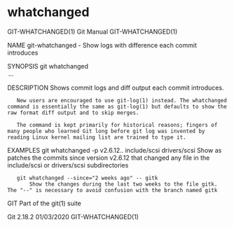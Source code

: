  # whatchanged 
GIT-WHATCHANGED(1)                                                                                Git Manual                                                                               GIT-WHATCHANGED(1)

NAME
       git-whatchanged - Show logs with difference each commit introduces

SYNOPSIS
       git whatchanged <option>...

DESCRIPTION
       Shows commit logs and diff output each commit introduces.

       New users are encouraged to use git-log(1) instead. The whatchanged command is essentially the same as git-log(1) but defaults to show the raw format diff output and to skip merges.

       The command is kept primarily for historical reasons; fingers of many people who learned Git long before git log was invented by reading Linux kernel mailing list are trained to type it.

EXAMPLES
       git whatchanged -p v2.6.12.. include/scsi drivers/scsi
           Show as patches the commits since version v2.6.12 that changed any file in the include/scsi or drivers/scsi subdirectories

       git whatchanged --since="2 weeks ago" -- gitk
           Show the changes during the last two weeks to the file gitk. The "--" is necessary to avoid confusion with the branch named gitk

GIT
       Part of the git(1) suite

Git 2.18.2                                                                                        01/03/2020                                                                               GIT-WHATCHANGED(1)
